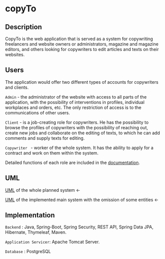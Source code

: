 # copyTo

## Description 

CopyTo is the web application that is served as a system for copywriting freelancers and website owners or administrators, magazine and magazine editors, and others looking for copywriters to edit articles and texts on their websites.

## Users

The application would offer two different types of accounts for copywriters and clients.

``Admin`` - the administrator of the website with access to all parts of the application, with the possibility of interventions in profiles, individual workplaces and orders, etc. The only restriction of access is to the communications of other users.

``Client`` - is a job-creating role for copywriters. He has the possibility to browse the profiles of copywriters with the possibility of reaching out, create new jobs and collaborate on the editing of texts, to which he can add comments and supply texts for editing.

``Copywriter `` - worker of the whole system. It has the ability to apply for a contract and work on them within the system.

Detailed functions of each role are included in the [documentation](https://github.com/noamorii/copyTo/blob/master/Semestral_work/Dokumentace/SRS%20-%20Copyto.pdf).

## UML

[UML](https://github.com/noamorii/copyTo/blob/master/Semestral_work/ClassDiagram/Class%20DiagramF.png) of the whole planned system <-

[UML](https://github.com/noamorii/copyTo/blob/master/Semestral_work/ClassDiagram/Class%20DiagramS.jpg) of the implemented main system with the omission of some entities <-

## Implementation 

``Backend`` : Java, Spring-Boot, Spring Security, REST API, Spring Data JPA, Hibernate, Thymeleaf, Maven.

``Application Servicer``: Apache Tomcat Server.

``Database`` : PostgreSQL




